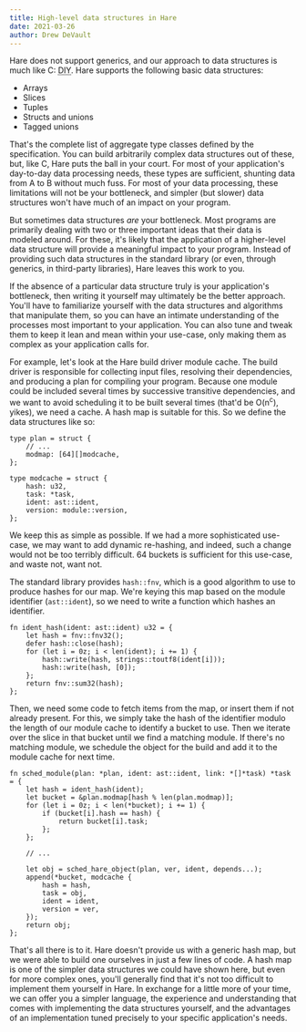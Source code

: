 ```yaml
---
title: High-level data structures in Hare
date: 2021-03-26
author: Drew DeVault
---
```


Hare does not support generics, and our approach to data structures is much like
C: <abbr title="do-it-yourself">DIY</abbr>. Hare supports the following basic
data structures:

- Arrays
- Slices
- Tuples
- Structs and unions
- Tagged unions

That's the complete list of aggregate type classes defined by the specification.
You can build arbitrarily complex data structures out of these, but, like C,
Hare puts the ball in your court. For most of your application's day-to-day data
processing needs, these types are sufficient, shunting data from A to B without
much fuss. For most of your data processing, these limitations will not be your
bottleneck, and simpler (but slower) data structures won't have much of an
impact on your program.

But sometimes data structures *are* your bottleneck. Most programs are primarily
dealing with two or three important ideas that their data is modeled around.
For these, it's likely that the application of a higher-level data structure
will provide a meaningful impact to your program. Instead of providing such data
structures in the standard library (or even, through generics, in third-party
libraries), Hare leaves this work to you.

If the absence of a particular data structure truly is your application's
bottleneck, then writing it yourself may ultimately be the better approach.
You'll have to familiarize yourself with the data structures and algorithms that
manipulate them, so you can have an intimate understanding of the processes most
important to your application. You can also tune and tweak them to keep it lean
and mean within your use-case, only making them as complex as your application
calls for.

For example, let's look at the Hare build driver module cache. The build driver
is responsible for collecting input files, resolving their dependencies, and
producing a plan for compiling your program. Because one module could be
included several times by successive transitive dependencies, and we want to
avoid scheduling it to be built several times (that'd be O(n<sup>c</sup>),
yikes), we need a cache. A hash map is suitable for this. So we define the data
structures like so:

```hare
type plan = struct {
	// ...
	modmap: [64][]modcache,
};

type modcache = struct {
	hash: u32,
	task: *task,
	ident: ast::ident,
	version: module::version,
};
```

We keep this as simple as possible. If we had a more sophisticated use-case, we
may want to add dynamic re-hashing, and indeed, such a change would not be too
terribly difficult. 64 buckets is sufficient for this use-case, and waste not,
want not.

The standard library provides `hash::fnv`, which is a good algorithm to use to
produce hashes for our map. We're keying this map based on the module identifier
(`ast::ident`), so we need to write a function which hashes an identifier.

<!-- TODO: This code sample should be updated if/when we update fnv32() to avoid
allocating a hash structure on the heap -->

```hare
fn ident_hash(ident: ast::ident) u32 = {
	let hash = fnv::fnv32();
	defer hash::close(hash);
	for (let i = 0z; i < len(ident); i += 1) {
		hash::write(hash, strings::toutf8(ident[i]));
		hash::write(hash, [0]);
	};
	return fnv::sum32(hash);
};
```

Then, we need some code to fetch items from the map, or insert them if not
already present. For this, we simply take the hash of the identifier modulo the
length of our module cache to identify a bucket to use. Then we iterate over the
slice in that bucket until we find a matching module. If there's no matching
module, we schedule the object for the build and add it to the module cache for
next time.

```hare
fn sched_module(plan: *plan, ident: ast::ident, link: *[]*task) *task = {
	let hash = ident_hash(ident);
	let bucket = &plan.modmap[hash % len(plan.modmap)];
	for (let i = 0z; i < len(*bucket); i += 1) {
		if (bucket[i].hash == hash) {
			return bucket[i].task;
		};
	};
  
	// ...

	let obj = sched_hare_object(plan, ver, ident, depends...);
	append(*bucket, modcache {
		hash = hash,
		task = obj,
		ident = ident,
		version = ver,
	});
	return obj;
};
```

That's all there is to it. Hare doesn't provide us with a generic hash map, but
we were able to build one ourselves in just a few lines of code. A hash map is
one of the simpler data structures we could have shown here, but even for more
complex ones, you'll generally find that it's not too difficult to implement
them yourself in Hare. In exchange for a little more of your time, we can offer
you a simpler language, the experience and understanding that comes with
implementing the data structures yourself, and the advantages of an
implementation tuned precisely to your specific application's needs.
